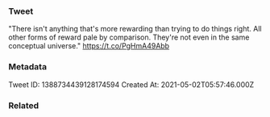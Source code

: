 ### Tweet
"There isn't anything that's more rewarding than trying to do things right. All other forms of reward pale by comparison. They're not even in the same conceptual universe." https://t.co/PgHmA49Abb

### Metadata
Tweet ID: 1388734439128174594
Created At: 2021-05-02T05:57:46.000Z

### Related

